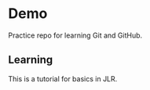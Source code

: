 # Demo  

Practice repo for learning Git and GitHub.

## Learning

This is a tutorial for basics in JLR.
